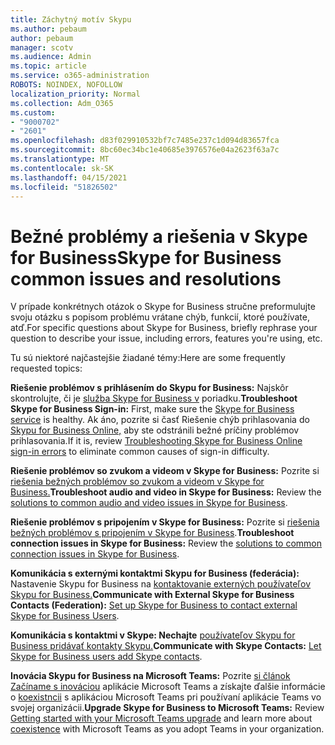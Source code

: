 ```yaml
---
title: Záchytný motív Skypu
ms.author: pebaum
author: pebaum
manager: scotv
ms.audience: Admin
ms.topic: article
ms.service: o365-administration
ROBOTS: NOINDEX, NOFOLLOW
localization_priority: Normal
ms.collection: Adm_O365
ms.custom:
- "9000702"
- "2601"
ms.openlocfilehash: d83f029910532bf7c7485e237c1d094d83657fca
ms.sourcegitcommit: 8bc60ec34bc1e40685e3976576e04a2623f63a7c
ms.translationtype: MT
ms.contentlocale: sk-SK
ms.lasthandoff: 04/15/2021
ms.locfileid: "51826502"
---
```

# <a name="skype-for-business-common-issues-and-resolutions"></a><span data-ttu-id="18ea7-102">Bežné problémy a riešenia v Skype for Business</span><span class="sxs-lookup"><span data-stu-id="18ea7-102">Skype for Business common issues and resolutions</span></span> 

<span data-ttu-id="18ea7-103">V prípade konkrétnych otázok o Skype for Business stručne preformulujte svoju otázku s popisom problému vrátane chýb, funkcií, ktoré používate, atď.</span><span class="sxs-lookup"><span data-stu-id="18ea7-103">For specific questions about Skype for Business, briefly rephrase your question to describe your issue, including errors, features you're using, etc.</span></span> 

<span data-ttu-id="18ea7-104">Tu sú niektoré najčastejšie žiadané témy:</span><span class="sxs-lookup"><span data-stu-id="18ea7-104">Here are some frequently requested topics:</span></span>

<span data-ttu-id="18ea7-105">**Riešenie problémov s prihlásením do Skypu for Business:** Najskôr skontrolujte, či je [služba Skype for Business v](https://admin.microsoft.com/Adminportal/Home?source=applauncher#/servicehealth) poriadku.</span><span class="sxs-lookup"><span data-stu-id="18ea7-105">**Troubleshoot Skype for Business Sign-in:** First, make sure the [Skype for Business service](https://admin.microsoft.com/Adminportal/Home?source=applauncher#/servicehealth) is healthy.</span></span> <span data-ttu-id="18ea7-106">Ak áno, pozrite si časť Riešenie chýb prihlasovania do [Skypu for Business Online,](https://docs.microsoft.com/SkypeForBusiness/set-up-skype-for-business-online/troubleshooting-sign-in-errors-for-admins#check-for-common-causes-of-skype-for-business-online-sign-in-errors) aby ste odstránili bežné príčiny problémov prihlasovania.</span><span class="sxs-lookup"><span data-stu-id="18ea7-106">If it is, review [Troubleshooting Skype for Business Online sign-in errors](https://docs.microsoft.com/SkypeForBusiness/set-up-skype-for-business-online/troubleshooting-sign-in-errors-for-admins#check-for-common-causes-of-skype-for-business-online-sign-in-errors) to eliminate common causes of sign-in difficulty.</span></span>
 
<span data-ttu-id="18ea7-107">**Riešenie problémov so zvukom a videom v Skype for Business:** Pozrite si [riešenia bežných problémov so zvukom a videom v Skype for Business.](https://support.office.com/article/Troubleshoot-audio-and-video-in-Skype-for-Business-62777bc6-c52b-47ae-84ba-a8905c3b71dc)</span><span class="sxs-lookup"><span data-stu-id="18ea7-107">**Troubleshoot audio and video in Skype for Business:** Review the [solutions to common audio and video issues in Skype for Business](https://support.office.com/article/Troubleshoot-audio-and-video-in-Skype-for-Business-62777bc6-c52b-47ae-84ba-a8905c3b71dc).</span></span> 

<span data-ttu-id="18ea7-108">**Riešenie problémov s pripojením v Skype for Business:** Pozrite si [riešenia bežných problémov s pripojením v Skype for Business](https://support.office.com/article/troubleshoot-connection-issues-in-skype-for-business-ca302828-783f-425c-bbe2-356348583771).</span><span class="sxs-lookup"><span data-stu-id="18ea7-108">**Troubleshoot connection issues in Skype for Business:** Review the [solutions to common connection issues in Skype for Business](https://support.office.com/article/troubleshoot-connection-issues-in-skype-for-business-ca302828-783f-425c-bbe2-356348583771).</span></span>

<span data-ttu-id="18ea7-109">**Komunikácia s externými kontaktmi Skypu for Business (federácia):** Nastavenie Skypu for Business na [kontaktovanie externých používateľov Skypu for Business.](https://docs.microsoft.com/SkypeForBusiness/set-up-skype-for-business-online/allow-users-to-contact-external-skype-for-business-users)</span><span class="sxs-lookup"><span data-stu-id="18ea7-109">**Communicate with External Skype for Business Contacts (Federation):** [Set up Skype for Business to contact external Skype for Business Users](https://docs.microsoft.com/SkypeForBusiness/set-up-skype-for-business-online/allow-users-to-contact-external-skype-for-business-users).</span></span>

<span data-ttu-id="18ea7-110">**Komunikácia s kontaktmi v Skype: Nechajte** [používateľov Skypu for Business pridávať kontakty Skypu.](https://docs.microsoft.com/SkypeForBusiness/set-up-skype-for-business-online/let-skype-for-business-users-add-skype-contacts)</span><span class="sxs-lookup"><span data-stu-id="18ea7-110">**Communicate with Skype Contacts:** [Let Skype for Business users add Skype contacts](https://docs.microsoft.com/SkypeForBusiness/set-up-skype-for-business-online/let-skype-for-business-users-add-skype-contacts).</span></span>

<span data-ttu-id="18ea7-111">**Inovácia Skypu for Business na Microsoft Teams:** Pozrite [si článok Začíname s inováciou](https://docs.microsoft.com/microsoftteams/upgrade-start-here) aplikácie Microsoft Teams a získajte ďalšie informácie o [koexistncii](https://docs.microsoft.com/microsoftteams/coexistence-chat-calls-presence) s aplikáciou Microsoft Teams pri používaní aplikácie Teams vo svojej organizácii.</span><span class="sxs-lookup"><span data-stu-id="18ea7-111">**Upgrade Skype for Business to Microsoft Teams:** Review [Getting started with your Microsoft Teams upgrade](https://docs.microsoft.com/microsoftteams/upgrade-start-here) and learn more about [coexistence](https://docs.microsoft.com/microsoftteams/coexistence-chat-calls-presence) with Microsoft Teams as you adopt Teams in your organization.</span></span> 